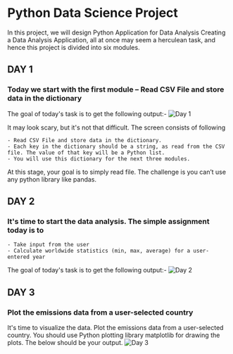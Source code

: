 # Python Data Science Project

In this project, we will design Python Application for Data Analysis
Creating a Data Analysis Application, all at once may seem a herculean task, and hence this project is divided into six modules.

## DAY 1

### Today we start with the first module – Read CSV File and store data in the dictionary

The goal of today's task is to get the following output:-
![Day 1](https://github.com/[highnessatharva]/[data-science-project]/blob/[master]/Day1.jpg?raw=true)

It may look scary, but it's not that difficult. The screen consists of following

    - Read CSV File and store data in the dictionary.
    - Each key in the dictionary should be a string, as read from the CSV file. The value of that key will be a Python list. 
    - You will use this dictionary for the next three modules.
At this stage, your goal is to simply read file. The challenge is you can’t use any python library like pandas.

## DAY 2

### It's time to start the data analysis. The simple assignment today is to 

    - Take input from the user 
    - Calculate worldwide statistics (min, max, average) for a user-entered year

The goal of today's task is to get the following output:-
![Day 2](https://github.com/[highnessatharva]/[data-science-project]/blob/[master]/Day2.jpg?raw=true)

## DAY 3

### Plot the emissions data from a user-selected country

It's time to visualize the data. Plot the emissions data from a user-selected country. You should use Python plotting library matplotlib for drawing the plots. The below should be your output.
![Day 3](https://github.com/[highnessatharva]/[data-science-project]/blob/[master]/Day3.jpg?raw=true)